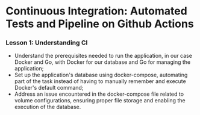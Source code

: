 # Continuous Integration: Automated Tests and Pipeline on Github Actions

### Lesson 1: Understanding CI

- Understand the prerequisites needed to run the application, in our case Docker and Go, with Docker for our database and Go for managing the application;
- Set up the application's database using docker-compose, automating part of the task instead of having to manually remember and execute Docker's default command;
- Address an issue encountered in the docker-compose file related to volume configurations, ensuring proper file storage and enabling the execution of the database.
